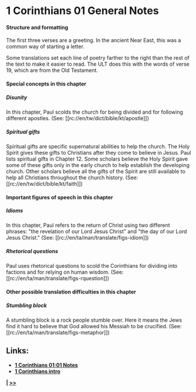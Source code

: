 # 1 Corinthians 01 General Notes #

#### Structure and formatting ####

The first three verses are a greeting. In the ancient Near East, this was a common way of starting a letter. 

Some translations set each line of poetry farther to the right than the rest of the text to make it easier to read. The ULT does this with the words of verse 19, which are from the Old Testament.

#### Special concepts in this chapter ####

##### Disunity #####
In this chapter, Paul scolds the church for being divided and for following different apostles. (See: [[rc://en/tw/dict/bible/kt/apostle]]) 

##### Spiritual gifts #####
Spiritual gifts are specific supernatural abilities to help the church. The Holy Spirit gives these gifts to Christians after they come to believe in Jesus. Paul lists spiritual gifts in Chapter 12. Some scholars believe the Holy Spirit gave some of these gifts only in the early church to help establish the developing church. Other scholars believe all the gifts of the Spirit are still available to help all Christians throughout the church history. (See: [[rc://en/tw/dict/bible/kt/faith]])

#### Important figures of speech in this chapter ####

##### Idioms #####

In this chapter, Paul refers to the return of Christ using two different phrases: "the revelation of our Lord Jesus Christ" and "the day of our Lord Jesus Christ." (See: [[rc://en/ta/man/translate/figs-idiom]])

##### Rhetorical questions #####
Paul uses rhetorical questions to scold the Corinthians for dividing into factions and for relying on human wisdom. (See: [[rc://en/ta/man/translate/figs-rquestion]])

#### Other possible translation difficulties in this chapter ####

##### Stumbling block #####
A stumbling block is a rock people stumble over. Here it means the Jews find it hard to believe that God allowed his Messiah to be crucified. (See: [[rc://en/ta/man/translate/figs-metaphor]])

## Links: ##

* __[1 Corinthians 01:01 Notes](./01.md)__
* __[1 Corinthians intro](../front/intro.md)__

__| [>>](../02/intro.md)__
